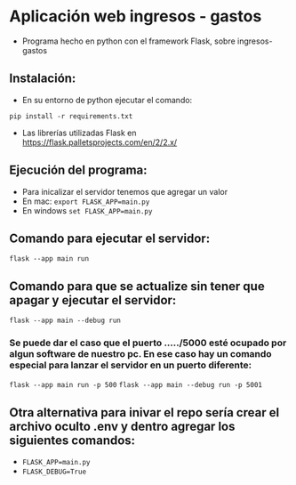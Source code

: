 # Aplicación web ingresos - gastos
- Programa hecho en python con el framework Flask, sobre ingresos-gastos

## Instalación:
- En su entorno de python ejecutar el comando:
```
pip install -r requirements.txt
```
- Las librerías utilizadas Flask en https://flask.palletsprojects.com/en/2/2.x/

## Ejecución del programa:
- Para inicalizar el servidor tenemos que agregar un valor
- En mac: ```export FLASK_APP=main.py```
- En windows ```set FLASK_APP=main.py```

## Comando para ejecutar el servidor:
```flask --app main run```
## Comando para que se actualize sin tener que apagar y ejecutar el servidor:
```flask --app main --debug run```
### Se puede dar el caso que el puerto ...../5000 esté ocupado por algun software de nuestro pc. En ese caso hay un comando especial para lanzar el servidor en un puerto diferente:
```flask --app main run -p 500```
```flask --app main --debug run -p 5001```
## Otra alternativa para inivar el repo sería crear el archivo oculto .env y dentro agregar los siguientes comandos:
- ```FLASK_APP=main.py```
- ```FLASK_DEBUG=True```